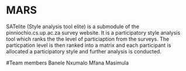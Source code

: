# MARS

SATelite (Style analysis tool elite) is a submodule of the pinniochio.cs.up.ac.za survey website. It is a participatory style analysis
tool which ranks the the level of particiaption from the surveys. The particpation level is then ranked into a matrix and each participant is allocated a 
participatory style and further analysis is conducted.

#Team members
Banele Nxumalo
Mfana Masimula
